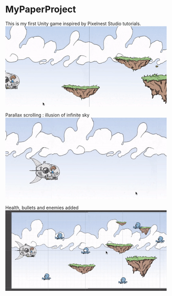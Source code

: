 # MyPaperProject
This is my first Unity game inspired by Pixelnest Studio tutorials.
![](PaperProject1.gif)

Parallax scrolling : illusion of infinite sky
![](HeFlies.gif)

Health, bullets and enemies added
![](BulletsHealthEnemies.gif)
